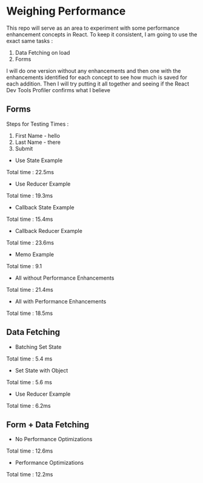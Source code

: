 # Weighing Performance

This repo will serve as an area to experiment with some performance enhancement concepts in React. To keep it consistent, I am going to use the exact same tasks :

1. Data Fetching on load
2. Forms

I will do one version without any enhancements and then one with the enhancements identified for each concept to see how much is saved for each addition. Then I will try putting it all together and seeing if the React Dev Tools Profiler confirms what I believe

## Forms

Steps for Testing Times :

1. First Name - hello
2. Last Name - there
3. Submit

- Use State Example

Total time : 22.5ms

- Use Reducer Example

Total time : 19.3ms

- Callback State Example

Total time : 15.4ms

- Callback Reducer Example

Total time : 23.6ms

- Memo Example

Total time : 9.1

- All without Performance Enhancements

Total time : 21.4ms

- All with Performance Enhancements

Total time : 18.5ms

## Data Fetching

- Batching Set State

Total time : 5.4 ms

- Set State with Object

Total time : 5.6 ms

- Use Reducer Example

Total time : 6.2ms

## Form + Data Fetching

- No Performance Optimizations

Total time : 12.6ms

- Performance Optimizations

Total time : 12.2ms
